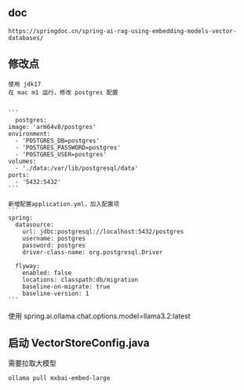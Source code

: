 ## doc

    https://springdoc.cn/spring-ai-rag-using-embedding-models-vector-databases/



## 修改点

    使用 jdk17 
    在 mac m1 运行，修改 postgres 配置
    

    ```
      postgres:
    image: 'arm64v8/postgres'
    environment:
      - 'POSTGRES_DB=postgres'
      - 'POSTGRES_PASSWORD=postgres'
      - 'POSTGRES_USER=postgres'
    volumes:
      - './data:/var/lib/postgresql/data'
    ports:
      - '5432:5432'
    ```

    新增配置application.yml，加入配置项
    ```
    spring:
      datasource:
        url: jdbc:postgresql://localhost:5432/postgres
        username: postgres
        password: postgres
        driver-class-name: org.postgresql.Driver

      flyway:
        enabled: false
        locations: classpath:db/migration
        baseline-on-migrate: true
        baseline-version: 1
    ```

使用 spring.ai.ollama.chat.options.model=llama3.2:latest

## 启动 VectorStoreConfig.java

  需要拉取大模型
    
    ollama pull mxbai-embed-large

  